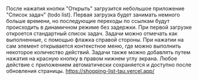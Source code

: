 После нажатия кнопки "Открыть" загрузится небольшое приложение "Список задач" (todo list). Первая загрузка будет занимать немного больше времени, но последующие переходы по ссылкам будут происходить в динамичном режиме без задержки. При первой загрузке откроется стандартный список задач. Задачи можно отмечать как выполненные, с помощью флажка справой стороны. При нажатии на сам элемент открывается контекстное меню, где можно выполнить некоторое количество действий. Задачи также можно добавлять путем нажатия на красную кнопку в правом нижнем углу экрана. Любое действие с приложением автоматически сохраняется и доступно после обновления страницы.
https://shopping-list-tau.vercel.app/
